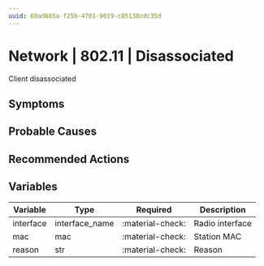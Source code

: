 ```yaml
---
uuid: 60ad685a-f25b-4701-9019-c85138cdc35d
---
```

# Network | 802.11 | Disassociated

Client disassociated

## Symptoms

## Probable Causes

## Recommended Actions

## Variables

Variable | Type | Required | Description
--- | --- | --- | ---
interface | interface_name | :material-check: | Radio interface
mac | mac | :material-check: | Station MAC
reason | str | :material-check: | Reason
